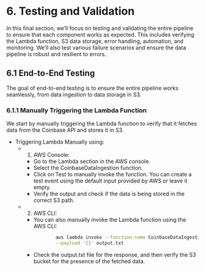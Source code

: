 # 6. Testing and Validation

In this final section, we’ll focus on testing and validating the entire pipeline to ensure that each component works as expected. This includes verifying the Lambda function, S3 data storage, error handling, automation, and monitoring. We’ll also test various failure scenarios and ensure the data pipeline is robust and resilient to errors.

## 6.1 End-to-End Testing

The goal of end-to-end testing is to ensure the entire pipeline works seamlessly, from data ingestion to data storage in S3.

### 6.1.1 Manually Triggering the Lambda Function

We start by manually triggering the Lambda function to verify that it fetches data from the Coinbase API and stores it in S3.

* Triggering Lambda Manually using:
    * 1. AWS Console:
        * Go to the Lambda section in the AWS console.
        * Select the CoinbaseDataIngestion function.
        * Click on Test to manually invoke the function. You can create a test event using the default input provided by AWS or leave it empty.
        * Verify the output and check if the data is being stored in the correct S3 path.
    * 2. AWS CLI:
        * You can also manually invoke the Lambda function using the AWS CLI:
            ```bash
                    aws lambda invoke --function-name CoinbaseDataIngestion \
                    --payload '{}' output.txt
            ```
        * Check the output.txt file for the response, and then verify the S3 bucket for the presence of the fetched data.
